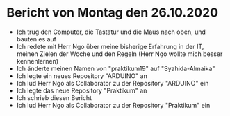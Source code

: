 # Bericht von Montag den 26.10.2020
* Ich trug den Computer, die Tastatur und die Maus nach oben, und bauten es auf
* Ich redete mit Herr Ngo über meine bisherige Erfahrung in der IT, meinen Zielen der Woche und den Regeln (Herr Ngo wollte mich besser kennenlernen)
* Ich änderte meinen Namen von "praktikum19" auf "Syahida-Almaika"
* Ich legte ein neues Repository "ARDUINO" an
* Ich lud Herr Ngo als Collaborator zu der Repository "ARDUINO" ein
* Ich legte das neue Repository "Praktikum" an
* Ich schrieb diesen Bericht
* Ich lud Herr Ngo als Collaborator zu der Repository "Praktikum" ein
